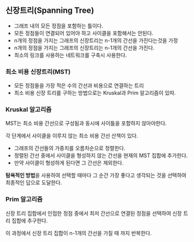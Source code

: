 ## 신장트리(Spanning Tree)
- 그래프 내의 모든 정점을 포함하는 틀이다.
- 모든 정점들이 연결되어 있어야 하고 사이클을 포함해서는 안된다.
- n개의 정점을 가지는 그래프의 신장트리는 n-1개의 간선을 가진다는것을 가정
- n개의 정점을 가지는 그래프의 신장트리는 n-1개의 간선을 가진다.
- 최소의 링크를 사용하는 네트워크를 구축시 사용한다.

### 최소 비용 신장트리(MST)
- 모든 정점들을 가장 적은 수의 간선과 비용으로 연결하는 트리
- 최소 비용 신장 트리를 구하는 방법으로는 Kruskal과 Prim 알고리즘이 있따.
### Kruskal 알고리즘
MST는 최소 비용 간선으로 구성됨과 동시에 사이틀을 포함하지 않아야한다.

각 단계에서 사이클을 이루지 않는 최소 비용 간선 산책이 있다.

- 그래프의 간선들의 가중치를 오름차순으로 정렬한다.
- 정렬된 간선 중에서 사이클을 형성하지 않는 간선을 현재의 MST 집합에 추가한다.
- 만약 사이클이 형성하게 된다면 그 간선은 제외한다.

**탐욕적인 방법**을 사용하여 선택할 때마다 그 순간 가장 좋다고 생각되는 것을 선택하여 최종적인 답으로 도달한다.

### Prim 알고리즘
신장 트리 집합에서 인접한 정점 중에서 최저 간선으로 연결된 정점을 선택하여 신장 트리 집합에 추구한다.

이 과정에서 신장 트리 집합이 n-1개의 간선을 가질 때 까지 반복한다.
